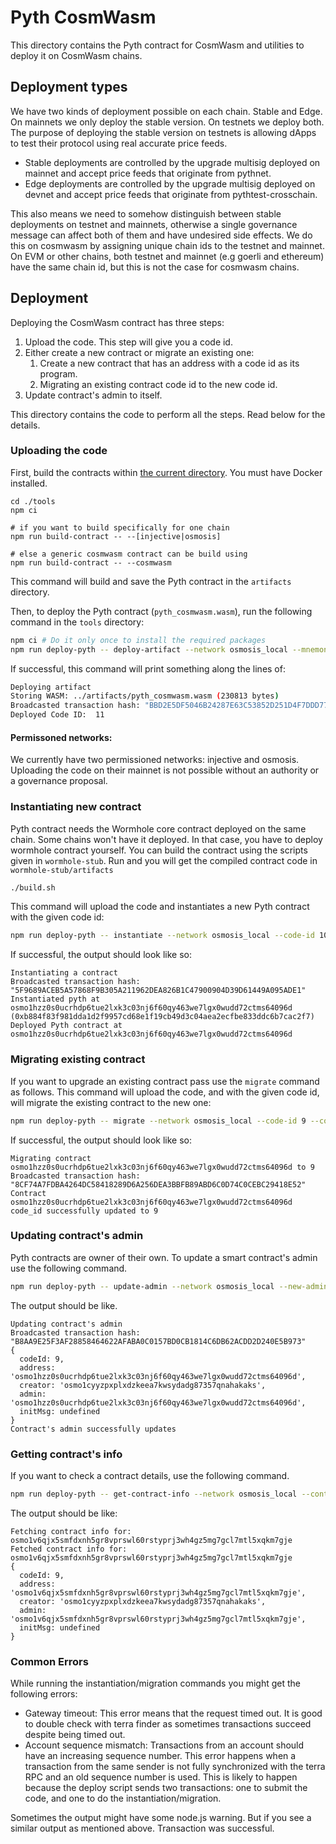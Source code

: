 # Pyth CosmWasm

This directory contains the Pyth contract for CosmWasm and utilities to deploy it on CosmWasm chains.

## Deployment types

We have two kinds of deployment possible on each chain. Stable and Edge.
On mainnets we only deploy the stable version. On testnets we deploy both.
The purpose of deploying the stable version on testnets is allowing dApps to test their protocol using real accurate price feeds.

- Stable deployments are controlled by the upgrade multisig deployed on mainnet and accept price feeds that originate from pythnet.
- Edge deployments are controlled by the upgrade multisig deployed on devnet and accept price feeds that originate from pythtest-crosschain.

This also means we need to somehow distinguish between stable deployments on testnet and mainnets, otherwise a single governance message can affect both of them and have undesired side effects.
We do this on cosmwasm by assigning unique chain ids to the testnet and mainnet. On EVM or other chains, both testnet and mainnet (e.g goerli and ethereum) have the same chain id, but this is not the case for cosmwasm chains.

## Deployment

Deploying the CosmWasm contract has three steps:

1. Upload the code. This step will give you a code id.
2. Either create a new contract or migrate an existing one:
    1. Create a new contract that has an address with a code id as its program.
    2. Migrating an existing contract code id to the new code id.
3. Update contract's admin to itself.

This directory contains the code to perform all the steps. Read below for the details.

### Uploading the code

First, build the contracts within [the current directory](./). You must have Docker installed.

```
cd ./tools
npm ci

# if you want to build specifically for one chain
npm run build-contract -- --[injective|osmosis]

# else a generic cosmwasm contract can be build using
npm run build-contract -- --cosmwasm
```

This command will build and save the Pyth contract in the `artifacts` directory.

Then, to deploy the Pyth contract (`pyth_cosmwasm.wasm`), run the following command in the `tools` directory:

```sh
npm ci # Do it only once to install the required packages
npm run deploy-pyth -- deploy-artifact --network osmosis_local --mnemonic "online prefer ..." --artifact "../artifacts/pyth_cosmwasm.wasm"
```

If successful, this command will print something along the lines of:

```sh
Deploying artifact
Storing WASM: ../artifacts/pyth_cosmwasm.wasm (230813 bytes)
Broadcasted transaction hash: "BBD2E5DF5046B24287E63C53852D251D4F7DDD7755E663C9EB67A9B5560DFE4C"
Deployed Code ID:  11
```

#### Permissoned networks:
We currently have two permissioned networks: injective and osmosis. Uploading the code on their mainnet is not possible without an authority or a governance proposal. 

### Instantiating new contract

Pyth contract needs the Wormhole core contract deployed on the same chain. Some chains won't have it deployed.
In that case, you have to deploy wormhole contract yourself. You can build the contract using the scripts given in `wormhole-stub`.
Run and you will get the compiled contract code in `wormhole-stub/artifacts`

```sh
./build.sh
```

This command will upload the code and instantiates a new Pyth contract with the given code id:

```sh
npm run deploy-pyth -- instantiate --network osmosis_local --code-id 10 --mnemonic "online prefer ..."
```

If successful, the output should look like so:

```
Instantiating a contract
Broadcasted transaction hash: "5F9689ACEB5A57868F9B305A211962DEA826B1C47900904D39D61449A095ADE1"
Instantiated pyth at osmo1hzz0s0ucrhdp6tue2lxk3c03nj6f60qy463we7lgx0wudd72ctms64096d (0xb884f83f981dda1d2f9957cd68e1f19cb49d3c04aea2ecfbe833ddc6b7cac2f7)
Deployed Pyth contract at osmo1hzz0s0ucrhdp6tue2lxk3c03nj6f60qy463we7lgx0wudd72ctms64096d
```

### Migrating existing contract

If you want to upgrade an existing contract pass use the `migrate` command as follows.
This command will upload the code, and with the given code id, will migrate the existing contract to the new one:

```sh
npm run deploy-pyth -- migrate --network osmosis_local --code-id 9 --contract osmo1.. --mnemonic "online prefer ..."
```

If successful, the output should look like so:

```
Migrating contract osmo1hzz0s0ucrhdp6tue2lxk3c03nj6f60qy463we7lgx0wudd72ctms64096d to 9
Broadcasted transaction hash: "8CF74A7FDBA4264DC58418289D6A256DEA3BBFB89ABD6C0D74C0CEBC29418E52"
Contract osmo1hzz0s0ucrhdp6tue2lxk3c03nj6f60qy463we7lgx0wudd72ctms64096d code_id successfully updated to 9
```

### Updating contract's admin

Pyth contracts are owner of their own. To update a smart contract's admin use the following command.

```sh
npm run deploy-pyth -- update-admin --network osmosis_local --new-admin osmo1.. --contract osmo1... --mnemonic "online prefer ..."
```

The output should be like.

```
Updating contract's admin
Broadcasted transaction hash: "B8AA9E25F3AF28858464622AFABA0C0157BD0CB1814C6DB62ACDD2D240E5B973"
{
  codeId: 9,
  address: 'osmo1hzz0s0ucrhdp6tue2lxk3c03nj6f60qy463we7lgx0wudd72ctms64096d',
  creator: 'osmo1cyyzpxplxdzkeea7kwsydadg87357qnahakaks',
  admin: 'osmo1hzz0s0ucrhdp6tue2lxk3c03nj6f60qy463we7lgx0wudd72ctms64096d',
  initMsg: undefined
}
Contract's admin successfully updates
```

### Getting contract's info

If you want to check a contract details, use the following command.

```sh
npm run deploy-pyth -- get-contract-info --network osmosis_local --contract osmo1... --mnemonic "online prefer ..."
```

The output should be like:

```
Fetching contract info for: osmo1v6qjx5smfdxnh5gr8vprswl60rstyprj3wh4gz5mg7gcl7mtl5xqkm7gje
Fetched contract info for: osmo1v6qjx5smfdxnh5gr8vprswl60rstyprj3wh4gz5mg7gcl7mtl5xqkm7gje
{
  codeId: 9,
  address: 'osmo1v6qjx5smfdxnh5gr8vprswl60rstyprj3wh4gz5mg7gcl7mtl5xqkm7gje',
  creator: 'osmo1cyyzpxplxdzkeea7kwsydadg87357qnahakaks',
  admin: 'osmo1v6qjx5smfdxnh5gr8vprswl60rstyprj3wh4gz5mg7gcl7mtl5xqkm7gje',
  initMsg: undefined
}
```

### Common Errors

While running the instantiation/migration commands you might get the following errors:

- Gateway timeout: This error means that the request timed out. It is good to double check with terra finder as sometimes transactions succeed despite being timed out.
- Account sequence mismatch: Transactions from an account should have an increasing sequence number. This error happens when a transaction from the same sender is not fully synchronized with the terra RPC and an old sequence number is used. This is likely to happen because the deploy script sends two transactions: one to submit the code, and one to do the instantiation/migration.

Sometimes the output might have some node.js warning. But if you see a similar output as mentioned above. Transaction was successful.
